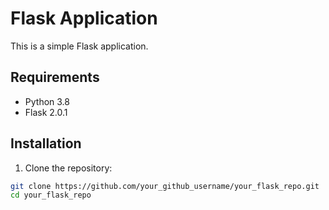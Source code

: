 # Flask Application

This is a simple Flask application.

## Requirements

- Python 3.8
- Flask 2.0.1

## Installation

1. Clone the repository:

```sh
git clone https://github.com/your_github_username/your_flask_repo.git
cd your_flask_repo
